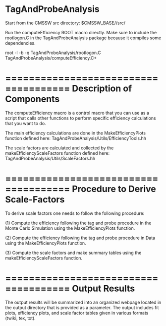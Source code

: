 TagAndProbeAnalysis
========================

Start from the CMSSW src directory: $CMSSW_BASE//src/

Run the computeEfficiency ROOT macro directly.
Make sure to include the rootlogon.C in the TagAndProbeAnalysis package because it
compiles some dependencies.

root -l -b -q TagAndProbeAnalysis/rootlogon.C TagAndProbeAnalysis/computeEfficiency.C+


=====================================
Description of Components
=====================================
The computeEfficiency macro is a control macro that you can use as a script that calls
other functions to perform specific efficiency calculations that you want to do.

The main efficiency calculations are done in the MakeEfficiencyPlots function defined here:
TagAndProbeAnalysis/Utils/EfficiencyTools.hh

The scale factors are calculated and collected by the makeEfficiencyScaleFactors function defined here:
TagAndProbeAnalysis/Utils/ScaleFactors.hh

=====================================
Procedure to Derive Scale-Factors
=====================================
To derive scale factors one needs to follow the following procedure:

(1) Compute the efficiency following the tag and probe procedure in the Monte Carlo Simulation
    using the MakeEfficiencyPlots function.

(2) Compute the efficiency following the tag and probe procedure in Data
    using the MakeEfficiencyPlots function.

(3) Compute the scale factors and make summary tables
    using the makeEfficiencyScaleFactors function.

=====================================
Output Results
=====================================
The output results will be summarized into an organized webpage located in the
output directory that is provided as a parameter. The output includes fit plots,
efficiency plots, and scale factor tables given in various formats (twiki, tex, txt).

